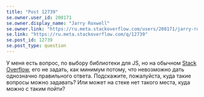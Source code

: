 ```yaml
---
title: "Post 12739"
se.owner.user_id: 208171
se.owner.display_name: "Jarry Roxwell"
se.owner.link: "https://ru.meta.stackoverflow.com/users/208171/jarry-roxwell"
se.link: "https://ru.meta.stackoverflow.com/q/12739"
se.post_id: 12739
se.post_type: question
---
```

<p>У меня есть вопрос, по выбору библиотеки для JS, но на обычном <a href="https://ru.stackoverflow.com">Stack Overflow</a>, его не задать, как минимум потому, что невозможно дать однозначно правильного ответа. Подскажите, пожалуйста, куда такие вопросы можно задавать? Или может на стеке нет такого места, куда можно с таким пойти?</p>
